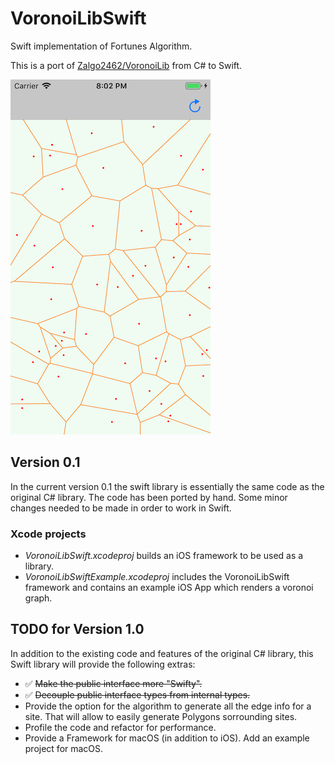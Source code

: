 # VoronoiLibSwift
Swift implementation of Fortunes Algorithm.

This is a port of [Zalgo2462/VoronoiLib](https://github.com/Zalgo2462/VoronoiLib) from C# to Swift.

![screenshot](Simulator_Screen_Shot.png)

## Version 0.1
In the current version 0.1 the swift library is essentially the same code as the original C# library.
The code has been ported by hand. Some minor changes needed to be made in order to work in Swift.

### Xcode projects
* *VoronoiLibSwift.xcodeproj* builds an iOS framework to be used as a library.
* *VoronoiLibSwiftExample.xcodeproj* includes the VoronoiLibSwift framework and contains an example iOS App which renders a voronoi graph.

## TODO for Version 1.0
In addition to the existing code and features of the original C# library, this Swift library will provide the following extras:
* :white_check_mark: ~~Make the public interface more "Swifty".~~
* :white_check_mark: ~~Decouple public interface types from internal types.~~
* Provide the option for the algorithm to generate all the edge info for a site. That will allow to easily generate Polygons sorrounding sites.
* Profile the code and refactor for performance.
* Provide a Framework for macOS (in addition to iOS). Add an example project for macOS.
